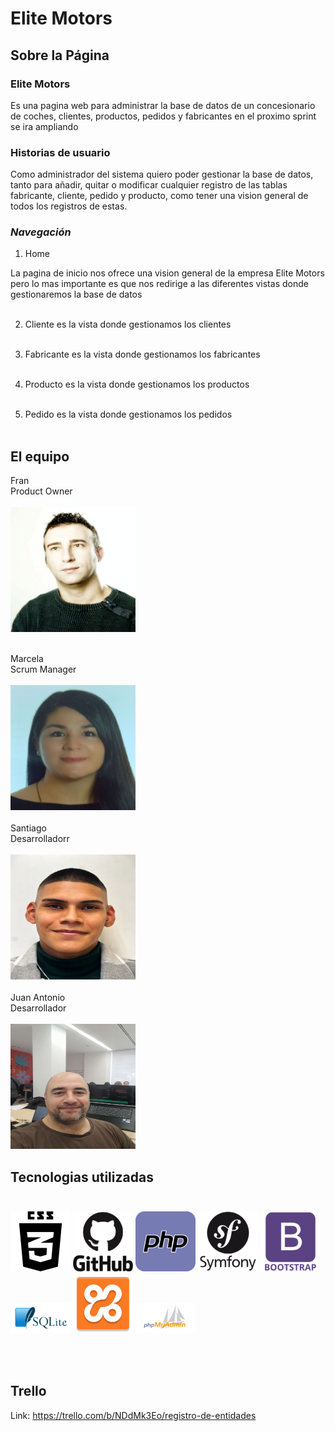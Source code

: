 # Elite Motors





## **Sobre la Página**

### **Elite Motors**<br>
Es una pagina web para administrar la base de datos de un concesionario de coches, clientes, productos, pedidos y fabricantes en el proximo sprint se ira ampliando  <br>

### **Historias de usuario**<br>
Como administrador del sistema quiero poder gestionar la base de datos, tanto para añadir, quitar o modificar cualquier registro de las tablas fabricante, cliente, pedido y producto, como tener una vision general de todos los registros de estas.

### _Navegación_<br>
1. Home<br>

La pagina de inicio nos ofrece una vision general de la empresa Elite Motors pero lo mas importante es que nos redirige a las diferentes vistas donde gestionaremos la base de datos<br><br>

2. Cliente es la vista donde gestionamos los clientes<br><br>

3. Fabricante es la vista donde gestionamos los fabricantes<br><br>

4. Producto es la vista donde gestionamos los productos<br><br>

5. Pedido es la vista donde gestionamos los pedidos<br><br>




## **El equipo**


Fran<br>
Product Owner<br>
<br>
<img src="public/imagenesReadme/eliot3.jpg" width="200" height="200"><br><br>

Marcela<br>
Scrum Manager<br>
<br>
<img src="public/imagenesReadme/Marcela.jpg"  width="200" height="200"><br><br>
Santiago<br>
Desarrolladorr<br>
<br>
<img src="public/imagenesReadme/Santi.jpg"  width="200" height="200"><br><br>
Juan Antonio<br>
Desarrollador<br>
<br>
<img src="public/imagenesReadme/juananok.jpg "  width="200" height="200"><br>


## **Tecnologias utilizadas**<br><br>
<p >
<img src="public/imagenesReadme/css.png">
<img src="public/imagenesReadme/githubok.png">
<img src="public/imagenesReadme/php.png">
<img src="public/imagenesReadme/symfony.png">
<img src="public/imagenesReadme/bootstrap.png">
<img src="public/imagenesReadme/sqlite.png">
<img src="public/imagenesReadme/xampp.png">
<img src="public/imagenesReadme/phpmyadmin_logo_icon_168906.png">
</p>
<br><br>






## **Trello**
Link: https://trello.com/b/NDdMk3Eo/registro-de-entidades